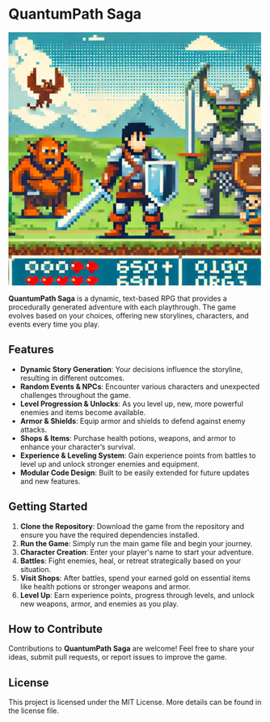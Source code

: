 # QuantumPath Saga

<img src="./images/icon.png" alt="QuantumPath Saga Icon" height="500" style="width: auto;">

**QuantumPath Saga** is a dynamic, text-based RPG that provides a procedurally generated adventure with each playthrough. The game evolves based on your choices, offering new storylines, characters, and events every time you play.

## Features
- **Dynamic Story Generation**: Your decisions influence the storyline, resulting in different outcomes.
- **Random Events & NPCs**: Encounter various characters and unexpected challenges throughout the game.
- **Level Progression & Unlocks**: As you level up, new, more powerful enemies and items become available.
- **Armor & Shields**: Equip armor and shields to defend against enemy attacks.
- **Shops & Items**: Purchase health potions, weapons, and armor to enhance your character’s survival.
- **Experience & Leveling System**: Gain experience points from battles to level up and unlock stronger enemies and equipment.
- **Modular Code Design**: Built to be easily extended for future updates and new features.

## Getting Started

1. **Clone the Repository**: Download the game from the repository and ensure you have the required dependencies installed.
2. **Run the Game**: Simply run the main game file and begin your journey.
3. **Character Creation**: Enter your player's name to start your adventure.
4. **Battles**: Fight enemies, heal, or retreat strategically based on your situation.
5. **Visit Shops**: After battles, spend your earned gold on essential items like health potions or stronger weapons and armor.
6. **Level Up**: Earn experience points, progress through levels, and unlock new weapons, armor, and enemies as you play.

## How to Contribute
Contributions to **QuantumPath Saga** are welcome! Feel free to share your ideas, submit pull requests, or report issues to improve the game.

## License
This project is licensed under the MIT License. More details can be found in the license file.
